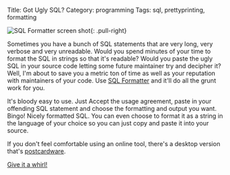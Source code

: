 Title: Got Ugly SQL?
Category: programming
Tags: sql, prettyprinting, formatting

![SQL Formatter screen shot]({static}/images/6.png){: .pull-right}

Sometimes you have a bunch of SQL statements that are very long, very
verbose and very unreadable. Would you spend minutes of your time to
format the SQL in strings so that it's readable? Would you paste the
ugly SQL in your source code letting some future maintainer try and
decipher it? Well, I'm about to save you a metric ton of time as well as
your reputation with maintainers of your code. Use [SQL
Formatter](http://www.sqlinform.com/ "SQL Formatter formats SQL statements")
and it'll do all the grunt work for you.

It's bloody easy to use. Just Accept the usage agreement, paste in your
offending SQL statement and choose the formatting and output you want.
Bingo! Nicely formatted SQL. You can even choose to format it as a
string in the language of your choice so you can just copy and paste it
into your source.

If you don't feel comfortable using an online tool, there's a desktop
version that's
[postcardware](http://en.wikipedia.org/wiki/Postcardware "Definition of postcardware on wikipedia").

[Give it a whirl!](http://www.sqlinform.com/ "SQL Formatter")
